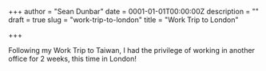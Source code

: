 +++
author = "Sean Dunbar"
date = 0001-01-01T00:00:00Z
description = ""
draft = true
slug = "work-trip-to-london"
title = "Work Trip to London"

+++

Following my Work Trip to Taiwan, I had the privilege of working in another office for 2 weeks, this time in London!
